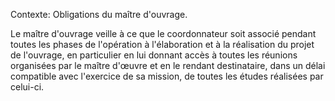 Contexte: Obligations du maître d'ouvrage.

Le maître d'ouvrage veille à ce que le coordonnateur soit associé pendant toutes les phases de l'opération à l'élaboration et à la réalisation du projet de l'ouvrage, en particulier en lui donnant accès à toutes les réunions organisées par le maître d'œuvre et en le rendant destinataire, dans un délai compatible avec l'exercice de sa mission, de toutes les études réalisées par celui-ci.